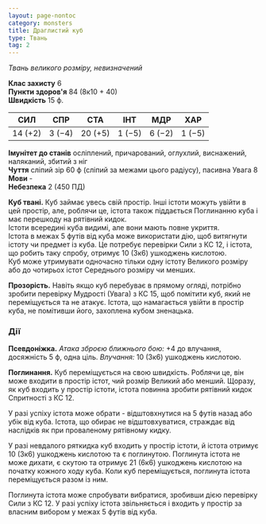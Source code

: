 ```yaml
---
layout: page-nontoc
category: monsters
title: Драглистий куб
type: Твань
tag: 2
---
```


_Твань великого розміру, невизначений_  

**Клас захисту** 6    
**Пункти здоров'я** 84 (8к10 + 40)    
**Швидкість** 15 ф.  

| СИЛ     | СПР    | СТА     | ІНТ    | МДР    | ХАР    |
| ------- | ------ | ------- | ------ | ------ | ------ |
| 14 (+2) | 3 (−4) | 20 (+5) | 1 (−5) | 6 (−2) | 1 (−5) |

**Імунітет до станів** осліплений, причарований, оглухлий, виснажений, наляканий, збитий з ніг    
**Чуття** сліпий зір 60 ф (сліпий за межами цього радіусу), пасивна Увага 8    
**Мови** -    
**Небезпека** 2 (450 ПД)  

**Куб твані.** Куб займає увесь свій простір. Інші істоти можуть увійти в цей простір, але, роблячи це, істота також піддається Поглинанню куба і має перешкоду на рятівний кидок.    
Істоти всередині куба видимі, але вони мають повне укриття.    
Істота в межах 5 футів від куба може використати дію, щоб витягнути істоту чи предмет із куба. Це потребує перевірки Сили з КС 12, і істота, що робить таку спробу, отримує 10 (3к6) ушкоджень кислотою.    
Куб може утримувати одночасно тільки одну істоту Великого розміру або до чотирьох істот Середнього розміру чи менших.    

**Прозорість.** Навіть якщо куб перебуває в прямому огляді, потрібно зробити перевірку Мудрості (Увага) з КС 15, щоб помітити куб, який не переміщується та не атакує. Істота, що намагається увійти в простір куба, не помітивши його, захоплена кубом зненацька.

### Дії
**Псевдоніжка.** _Атака зброєю ближнього бою:_ +4 до влучання, досяжність 5 ф, одна ціль. _Влучання:_ 10 (3к6) ушкоджень кислотою.    

**Поглинання.** Куб переміщується на свою швидкість. Роблячи це, він може входити в простір істот, чий розмір Великий або менший. Щоразу, як куб входить у простір істоти, істота повинна зробити рятівний кидок Спритності з КС 12.    

У разі успіху істота може обрати - відштовхнутися на 5 футів назад або убік від куба. Істота, що обирає не відштовхуватися, страждає від наслідків як при проваленому рятівному кидку.    

У разі невдалого ряткидка куб входить у простір істоти, й істота отримує 10 (3к6) ушкоджень кислотою та є поглинутою. Поглинута істота не може дихати, є скутою та отримує 21 (6к6) ушкоджень кислотою на початку кожного ходу куба. Коли куб переміщується, поглинута істота переміщується разом із ним.    

Поглинута істота може спробувати вибратися, зробивши дією перевірку Сили з КС 12. У разі успіху істота звільняється і входить у простір за власним вибором у межах 5 футів від куба.
